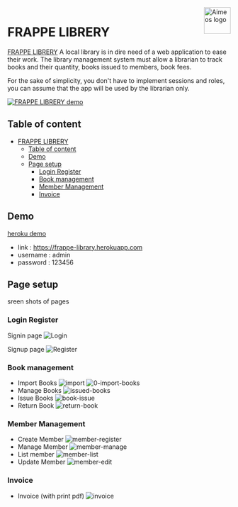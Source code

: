 <a href="https://aimeos.org/">
    <img src="https://aimeos.org/fileadmin/template/icons/logo.png" alt="Aimeos logo" title="Aimeos" align="right" height="60" />
</a>

# FRAPPE LIBRERY

[FRAPPE LIBRERY](https://frappe-library.herokuapp.com) A local library is in dire need of a web application to ease their work. The library management system must allow a librarian to track books and their quantity, books issued to members, book fees.

For the sake of simplicity, you don't have to implement sessions and roles, you can assume that the app will be used by the librarian only.

[![FRAPPE LIBRERY demo](https://user-images.githubusercontent.com/62235267/134184913-4c5848db-858e-418c-affc-af20d3dd048f.png)](https://frappe-library.herokuapp.com)

## Table of content
- [FRAPPE LIBRERY](#frappe-librery)
  - [Table of content](#table-of-content)
  - [Demo](#demo)
  - [Page setup](#page-setup)
    - [Login Register](#login-register)
    - [Book management](#book-management)
    - [Member Management](#member-management)
    - [Invoice](#invoice)

## Demo

[heroku demo](http://frappe-library.herokuapp.com/)
- link : https://frappe-library.herokuapp.com
- username : admin
- password : 123456


## Page setup

sreen shots of pages

### Login Register

Signin page
![Login](https://user-images.githubusercontent.com/62235267/134185572-a277828b-4e97-4a9c-b6a2-a96795557ab5.png)

Signup page
![Register](https://user-images.githubusercontent.com/62235267/134185661-8384e100-c092-4abd-be81-1695649512d3.png)

### Book management

- Import Books
  ![import](https://user-images.githubusercontent.com/62235267/134185097-780b8dbc-6e37-45af-9b8f-465f942cce5c.png)
  ![0-import-books](https://user-images.githubusercontent.com/62235267/134186841-06906aad-cb2b-4e29-a08a-e86d11944853.png)
- Manage Books
  ![issued-books](https://user-images.githubusercontent.com/62235267/134186532-69248316-f0de-4f6f-bc2f-6ee2e101e118.png)
- Issue Books
  ![book-issue](https://user-images.githubusercontent.com/62235267/134186322-5f4e0976-5438-465d-8888-aa95d944d0de.png)
- Return Book
  ![return-book](https://user-images.githubusercontent.com/62235267/134186680-50be8678-86f1-450d-a9e1-18335e6ae4b4.png)

### Member Management

- Create Member
  ![member-register](https://user-images.githubusercontent.com/62235267/134186065-3413e480-9650-400e-9c9a-f930626e042a.png)
- Manage Member
  ![member-manage](https://user-images.githubusercontent.com/62235267/134185879-3b3da5c7-1e03-4461-a38e-a7d64e0ac073.png)
- List member
  ![member-list](https://user-images.githubusercontent.com/62235267/134185789-14c2e423-0eff-4d4d-885c-022efdc54f49.png)
- Update Member
  ![member-edit](https://user-images.githubusercontent.com/62235267/134186154-47e9610c-44c1-4724-b59e-9f77ff44267f.png)

### Invoice
- Invoice (with print pdf)
    ![invoice](https://user-images.githubusercontent.com/62235267/134186233-f1016d13-dc1f-4748-9869-ae2fb67d969e.png)




